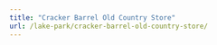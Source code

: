 ```yaml
---
title: "Cracker Barrel Old Country Store"
url: /lake-park/cracker-barrel-old-country-store/
---
```

